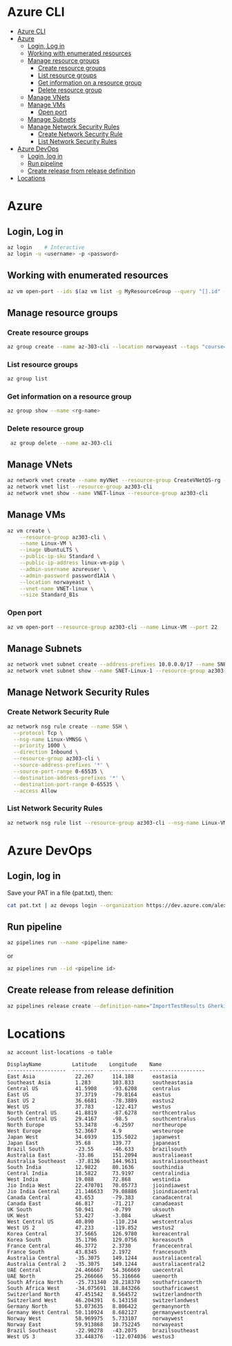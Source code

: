 # Azure CLI
<!--ts-->
* [Azure CLI](az.md#azure-cli)
* [Azure](az.md#azure)
   * [Login, Log in](az.md#login-log-in)
   * [Working with enumerated resources](az.md#working-with-enumerated-resources)
   * [Manage resource groups](az.md#manage-resource-groups)
      * [Create resource groups](az.md#create-resource-groups)
      * [List resource groups](az.md#list-resource-groups)
      * [Get information on a resource group](az.md#get-information-on-a-resource-group)
      * [Delete resource group](az.md#delete-resource-group)
   * [Manage VNets](az.md#manage-vnets)
   * [Manage VMs](az.md#manage-vms)
      * [Open port](az.md#open-port)
   * [Manage Subnets](az.md#manage-subnets)
   * [Manage Network Security Rules](az.md#manage-network-security-rules)
      * [Create Network Security Rule](az.md#create-network-security-rule)
      * [List Network Security Rules](az.md#list-network-security-rules)
* [Azure DevOps](az.md#azure-devops)
   * [Login, log in](az.md#login-log-in-1)
   * [Run pipeline](az.md#run-pipeline)
   * [Create release from release definition](az.md#create-release-from-release-definition)
* [Locations](az.md#locations)

<!-- Added by: runner, at: Sun Jan 30 09:40:10 UTC 2022 -->

<!--te-->

# Azure

## Login, Log in
```bash
az login    # Interactive
az login -u <username> -p <password>
```

## Working with enumerated resources
```bash
az vm open-port --ids $(az vm list -g MyResourceGroup --query "[].id" -o tsv) --port '*'
```

## Manage resource groups

### Create resource groups
```bash
az group create --name az-303-cli --location norwayeast --tags "course=az303"
```

### List resource groups
```bash
az group list
```

### Get information on a resource group
```bash
az group show --name <rg-name>
```

### Delete resource group
```bash
 az group delete --name az-303-cli
```

## Manage VNets
```bash
az network vnet create --name myVNet --resource-group CreateVNetQS-rg --subnet-name default --location norwauest --address-prefix 10.0.0.0/16
az network vnet list --resource-group az303-cli
az network vnet show --name VNET-linux --resource-group az303-cli
```

## Manage VMs
```bash
az vm create \
    --resource-group az303-cli \
    --name Linux-VM \
    --image UbuntuLTS \
    --public-ip-sku Standard \
    --public-ip-address linux-vm-pip \
    --admin-username azureuser \
    --admin-password password1A1A \
    --location norwayeast \
    --vnet-name VNET-linux \
    --size Standard_B1s
```

### Open port
```bash
az vm open-port --resource-group az303-cli --name Linux-VM --port 22
```

## Manage Subnets
```bash
az network vnet subnet create --address-prefixes 10.0.0.0/17 --name SNET-Linux-1 --resource-group az303-cli --vnet-name VNET-linux
az network vnet subnet show --name SNET-Linux-1 --resource-group az303-cli --vnet-name VNET-Linux
```

## Manage Network Security Rules

### Create Network Security Rule
```bash
az network nsg rule create --name SSH \
  --protocol Tcp \
  --nsg-name Linux-VMNSG \
  --priority 1000 \
  --direction Inbound \
  --resource-group az303-cli \
  --source-address-prefixes '*' \
  --source-port-range 0-65535 \
  --destination-address-prefixes '*' \
  --destination-port-range 0-65535 \
  --access Allow
```

### List Network Security Rules
```bash
az network nsg rule list --resource-group az303-cli --nsg-name Linux-VMNSG
```

# Azure DevOps

## Login, log in
Save your PAT in a file (pat.txt), then:
```bash
cat pat.txt | az devops login --organization https://dev.azure.com/alexanderhjelmsolidify
```

## Run pipeline
```bash
az pipelines run --name <pipeline name>
```
or
```bash
az pipelines run --id <pipeline id>
```

## Create release from release definition
```bash
az pipelines release create --definition-name="ImportTestResults Gherkin"
```

# Locations
```
az account list-locations -o table
```
```
DisplayName          Latitude    Longitude    Name
-------------------  ----------  -----------  ------------------
East Asia             22.267      114.188      eastasia
Southeast Asia        1.283       103.833      southeastasia
Central US            41.5908     -93.6208     centralus
East US               37.3719     -79.8164     eastus
East US 2             36.6681     -78.3889     eastus2
West US               37.783      -122.417     westus
North Central US      41.8819     -87.6278     northcentralus
South Central US      29.4167     -98.5        southcentralus
North Europe          53.3478     -6.2597      northeurope
West Europe           52.3667     4.9          westeurope
Japan West            34.6939     135.5022     japanwest
Japan East            35.68       139.77       japaneast
Brazil South          -23.55      -46.633      brazilsouth
Australia East        -33.86      151.2094     australiaeast
Australia Southeast   -37.8136    144.9631     australiasoutheast
South India           12.9822     80.1636      southindia
Central India         18.5822     73.9197      centralindia
West India            19.088      72.868       westindia
Jio India West        22.470701   70.05773     jioindiawest
Jio India Central     21.146633   79.08886     jioindiacentral
Canada Central        43.653      -79.383      canadacentral
Canada East           46.817      -71.217      canadaeast
UK South              50.941      -0.799       uksouth
UK West               53.427      -3.084       ukwest
West Central US       40.890      -110.234     westcentralus
West US 2             47.233      -119.852     westus2
Korea Central         37.5665     126.9780     koreacentral
Korea South           35.1796     129.0756     koreasouth
France Central        46.3772     2.3730       francecentral
France South          43.8345     2.1972       francesouth
Australia Central     -35.3075    149.1244     australiacentral
Australia Central 2   -35.3075    149.1244     australiacentral2
UAE Central           24.466667   54.366669    uaecentral
UAE North             25.266666   55.316666    uaenorth
South Africa North    -25.731340  28.218370    southafricanorth
South Africa West     -34.075691  18.843266    southafricawest
Switzerland North     47.451542   8.564572     switzerlandnorth
Switzerland West      46.204391   6.143158     switzerlandwest
Germany North         53.073635   8.806422     germanynorth
Germany West Central  50.110924   8.682127     germanywestcentral
Norway West           58.969975   5.733107     norwaywest
Norway East           59.913868   10.752245    norwayeast
Brazil Southeast      -22.90278   -43.2075     brazilsoutheast
West US 3             33.448376   -112.074036  westus3
```
